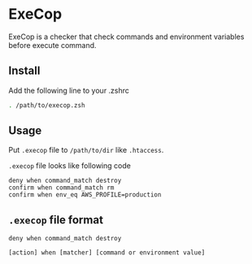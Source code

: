 # ExeCop

ExeCop is a checker that check commands and environment variables before execute command.

## Install

Add the following line to your .zshrc

```zsh
. /path/to/execop.zsh
```

## Usage

Put `.execop` file to `/path/to/dir` like `.htaccess`.

`.execop` file looks like following code

```
deny when command_match destroy
confirm when command_match rm
confirm when env_eq AWS_PROFILE=production
```

## `.execop` file format

```
deny when command_match destroy
```

```
[action] when [matcher] [command or environment value]
```
